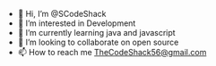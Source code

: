 - 👋 Hi, I’m @SCodeShack
- 👀 I’m interested in Development 
- 🌱 I’m currently learning java and javascript
- 💞️ I’m looking to collaborate on open source
- 📫 How to reach me TheCodeShack56@gmail.com

<!---
SCodeShack/SCodeShack is a ✨ special ✨ repository because its `README.md` (this file) appears on your GitHub profile.
You can click the Preview link to take a look at your changes.
--->

